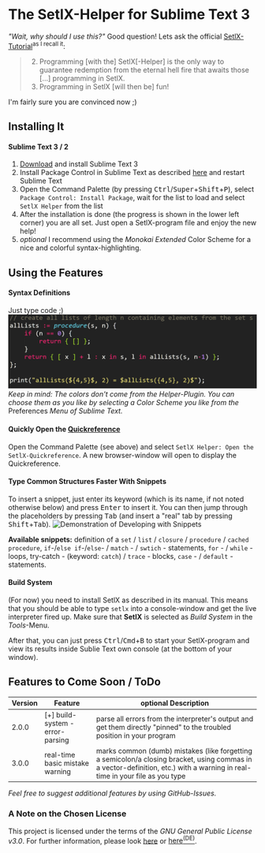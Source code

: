# The SetlX-Helper for Sublime Text 3
*"Wait, why should I use this?"* Good question! Lets ask the official [SetlX-Tutorial](http://randoom.org/?id=setlXdoc)<sup>as I recall it</sup>:

> 2. Programming [with the] SetlX[-Helper] is the only way to guarantee redemption from the eternal hell fire that awaits those [...] programming in SetlX.
> 3. Programming in SetlX [will then be] fun!

I'm fairly sure you are convinced now ;)



## Installing It
#### Sublime Text 3 / 2
1. [Download](https://www.sublimetext.com/3) and install Sublime Text 3
2. Install Package Control in Sublime Text as described [here](https://packagecontrol.io/installation) and restart Sublime Text
3. Open the Command Palette (by pressing <kbd>Ctrl</kbd>/<kbd>Super</kbd>+<kbd>Shift</kbd>+<kbd>P</kbd>), select `Package Control: Install Package`, wait for the list to load and select `SetlX Helper` from the list
4. After the installation is done (the progress is shown in the lower left corner) you are all set. Just open a SetlX-program file and enjoy the new help!
5. *optional* I recommend using the *Monokai Extended* Color Scheme for a nice and colorful syntax-highlighting.



## Using the Features
#### Syntax Definitions
Just type code ;)
![Illustration of the Syntax Definitions](screenshots/readme_syntax.PNG)
*Keep in mind: The colors don't come from the Helper-Plugin. You can choose them as you like by selecting a Color Scheme you like from the* Preferences *Menu of Sublime Text.*


#### Quickly Open the [Quickreference](https://github.com/LucaVazz/SetlXQuickreference/blob/master/SetlX-Quickreference.pdf)
Open the Command Palette (see above) and select `SetlX Helper: Open the SetlX-Quickreference`.
A new browser-window will open to display the Quickreference.


#### Type Common Structures Faster With Snippets
To insert a snippet, just enter its keyword (which is its name, if not noted otherwise below) and press <kbd>Enter</kbd> to insert it. You can then jump through the placeholders by pressing <kbd>Tab</kbd> (and insert a "real" tab by pressing <kbd>Shift</kbd>+<kbd>Tab</kbd>).
![Demonstration of Developing with Snippets](screenshots/readme_snippets.GIF)

**Available snippets:** definition of a `set` / `list` / `closure` / `procedure` / `cached procedure`, `if`-/`else if`-/`else`- / `match` - / `swtich` - statements, `for` - / `while` - loops, try-catch - (keyword: `catch`) / `trace` - blocks, `case` - / `default` - statements.


#### Build System
(For now) you need to install SetlX as described in its manual. This means that you should be able to type `setlx` into a console-window and get the live interpreter fired up.
Make sure that **SetlX** is selected as *Build System* in the *Tools*-Menu.

After that, you can just press <kbd>Ctrl</kbd>/<kbd>Cmd</kbd>+<kbd>B</kbd> to start your SetlX-program and view its results inside Sublie Text own console (at the bottom of your window).



## Features to Come Soon / ToDo
| Version |             Feature              |                                                                             optional Description                                                                             |
|---------|----------------------------------|------------------------------------------------------------------------------------------------------------------------------------------------------------------------------|
| 2.0.0   | [+] build-system - error-parsing | parse all errors from the interpreter's output and get them directly "pinned" to the troubled position in your program                                                       |
| 3.0.0   | real-time basic mistake warning  | marks common (dumb) mistakes (like forgetting a semicolon/a closing bracket, using commas in a vector-definition, etc.) with a warning in real-time in your file as you type |


*Feel free to suggest additional features by using GitHub-Issues.*



### A Note on the Chosen License
This project is licensed under the terms of the *GNU General Public License v3.0*. For further information, please look [here](http://choosealicense.com/licenses/gpl-3.0/) or [here<sup>(DE)</sup>](http://www.gnu.org/licenses/gpl-3.0.de.html).